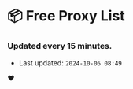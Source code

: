 # :package: Free Proxy List
### Updated every 15 minutes.

- Last updated: `2024-10-06 08:49`

:heart:
